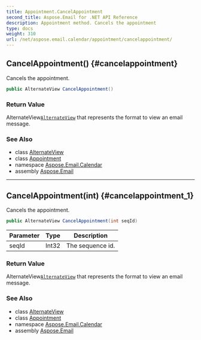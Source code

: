 ```yaml
---
title: Appointment.CancelAppointment
second_title: Aspose.Email for .NET API Reference
description: Appointment method. Cancels the appointment
type: docs
weight: 310
url: /net/aspose.email.calendar/appointment/cancelappointment/
---
```

## CancelAppointment() {#cancelappointment}

Cancels the appointment.

```csharp
public AlternateView CancelAppointment()
```

### Return Value

AlternateView[`AlternateView`](../../../aspose.email/alternateview/) that represents the format to view an email message.

### See Also

* class [AlternateView](../../../aspose.email/alternateview/)
* class [Appointment](../)
* namespace [Aspose.Email.Calendar](../../appointment/)
* assembly [Aspose.Email](../../../)

---

## CancelAppointment(int) {#cancelappointment_1}

Cancels the appointment.

```csharp
public AlternateView CancelAppointment(int seqId)
```

| Parameter | Type | Description |
| --- | --- | --- |
| seqId | Int32 | The sequence id. |

### Return Value

AlternateView[`AlternateView`](../../../aspose.email/alternateview/) that represents the format to view an email message.

### See Also

* class [AlternateView](../../../aspose.email/alternateview/)
* class [Appointment](../)
* namespace [Aspose.Email.Calendar](../../appointment/)
* assembly [Aspose.Email](../../../)


